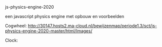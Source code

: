 js-physics-engine-2020

een javascript physics engine met opbouw en voorbeelden

Cogwheel:
http://30147.hosts2.ma-cloud.nl/bewijzenmap/periode1.3/sct/js-physics-engine-2020-master/html/Images/

Clock:
